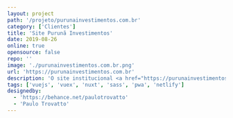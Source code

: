 ```yaml
---
layout: project
path: '/projeto/purunainvestimentos.com.br'
category: ['Clientes']
title: 'Site Purunã Investimentos'
date: 2019-08-26
online: true
opensource: false
repo: ''
image: './purunainvestimentos.com.br.png'
url: 'https://purunainvestimentos.com.br'
description: 'O site institucional <a href="https://purunainvestimentos.com.br" target="_blank">Purunã Investimentos</a> é um projeto desenhado por <a href="https://behance.net/paulotrovatto">Paulo Trovatto</a> e escrito em <strong>VueJS</strong> usando o <strong>Nuxtjs</strong>, <strong>Vuex</strong>, <strong>SASS</strong> e <strong>WordPress REST API</strong> como gerenciador de conteúdo.'
tags: ['vuejs', 'vuex', 'nuxt', 'sass', 'pwa', 'netlify']
designedby:
  - 'https://behance.net/paulotrovatto'
  - 'Paulo Trovatto'
---
```

